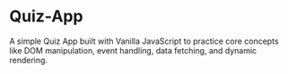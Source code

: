 # Quiz-App
A simple Quiz App built with Vanilla JavaScript to practice core concepts like DOM manipulation, event handling, data fetching, and dynamic rendering.
